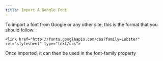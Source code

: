 ```yaml
---
title: Import A Google Font
---
```

To import a font from Google or any other site, this is the format that you should follow:

    <link href="http://fonts.googleapis.com/css?family=Lobster" rel="stylesheet" type="text/css">

Once imported, it can then be used in the font-family property